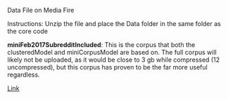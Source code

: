 Data File on Media Fire

Instructions: Unzip the file and place the Data folder in the same folder as the core code

**miniFeb2017SubredditIncluded**: This is the corpus that both the clusteredModel and miniCorpusModel are based on. The full corpus will likely not be uploaded, as it would be close to 3 gb while compressed (12 uncompressed), but this corpus has proven to be the far more useful regardless.

[Link](https://www.mediafire.com/folder/a665xxyn5tf85/Data)

